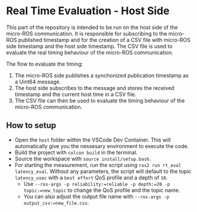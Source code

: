 # Real Time Evaluation - Host Side

This part of the repository is intended to be run on the host side of the micro-ROS communication. It is responsible for subscribing to the micro-ROS published timestamp and for the creation of a CSV file with micro-ROS side timestamp and the host side timestamp. The CSV file is used to evaluate the real timing behaviour of the micro-ROS communication.

The flow to evaluate the timing:
1. The micro-ROS side publishes a synchonized publication timestamp as a Uint64 message.
2. The host side subscribes to the message and stores the received timestamp and the current host time in a CSV file.
3. The CSV file can then be used to evaluate the timing behaviour of the micro-ROS communication.

## How to setup

- Open the `host` folder within the VSCode Dev Container. This will automatically give you the nessesary environment to execute the code.
- Build the project with `colcon build` in the terminal.
- Source the workspace with `source install/setup.bash`.
- For starting the measurement, run the script using `ros2 run rt_eval latency_eval`. Without any parameters, the script will default to the topic `latency_usec` with a `best effort` QoS profile and a depth of `10`.
  - Use `--ros-args -p reliability:=reliable -p depth:=20 -p topic:=new_topic` to change the QoS profile and the topic name.
  - You can also adjust the output file name with `--ros-args -p output_csv:=new_file.csv`.